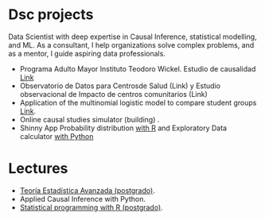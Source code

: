 <!-- Este código no se mostrará  <img style="float:left;" src="https://raw.githubusercontent.com/jelincovil/logos_images/main/icons8-python.svg" width="80"><img style="float:left;"
 src="https://raw.githubusercontent.com/jelincovil/logos_images/main/icons8-r-100.png" width="80"> <img style="float:left;"
src="https://raw.githubusercontent.com/jelincovil/logos_images/main/power_bi_logo.png" width="130"> <img style="float:left;"
 src="https://raw.githubusercontent.com/jelincovil/logos_images/main/github.svg" width="60"> <img style="float:left;"
 src="https://raw.githubusercontent.com/jelincovil/logos_images/main//icons8-youtube.svg" width="100"> <img style="float:left;"
 src="https://raw.githubusercontent.com/jelincovil/logos_images/main/icons8-spotify.svg" width="100">  -->
<!-- - Performance comparison of statistical and machine Learning Models to predict the MP2.5 [Proyecto](https://github.com/jelincovil/ML_comparisson_mp2.5_Temuco/tree/main)
- Noisy image cleaning and image comparison with Deep Learning [Link](https://github.com/jelincovil/Noisy_image_cleaning_and_image_comparison_with_Deep_Learning)
- A Chatbot to go from natural descriptions to complex data science models [Link](https://github.com/jelincovil/Stat_Learning_ChatBot_V1) -->

# **Dsc projects**

Data Scientist with deep expertise in Causal Inference, statistical modelling, and ML. As a consultant, I help organizations solve complex problems, and as a mentor, I guide aspiring data professionals.

- Programa Adulto Mayor Instituto Teodoro Wickel. Estudio de causalidad [Link](https://github.com/jelincovil/evolucion_encuesta_calidad_vida_salud_nacional_chile/blob/main/estudios_teodoro_wickel_tco/README.md)  
- Observatorio de Datos para Centrosde Salud (Link) y Estudio observacional de Impacto de centros comunitarios (Link)
- Application of the multinomial logistic model to compare student groups [Link](https://github.com/jelincovil/physical_activity_school_children/blob/main/README.md).
- Online causal studies simulator (building) []().
-  Shinny App Probability distribution [with R](https://github.com/jelincovil/graficos_distribuciones_probabilidad/blob/main/README.md) and Exploratory Data calculator [with Python](www.google.cl)
   
# **Lectures**
- [Teoría Estadística Avanzada (postgrado)](https://github.com/jelincovil/un_curso_teoria_estadistica).
- Applied Causal Inference with Python. []()
- [Statistical programming with R (postgrado)](https://github.com/jelincovil/A_course_R_programming_2024).
